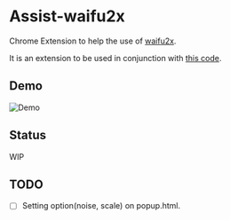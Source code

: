 Assist-waifu2x
======

Chrome Extension to help the use of <a href="http://waifu2x.udp.jp/" target="_blank">waifu2x</a>.

It is an extension to be used in conjunction with <a href="https://github.com/eiurur/Renge" target="_blank">this code</a>.

## Demo

![Demo](https://github.com/eiurur/pigree/raw/master/demo.gif)

## Status

WIP

## TODO

- [ ] Setting option(noise, scale) on popup.html.
